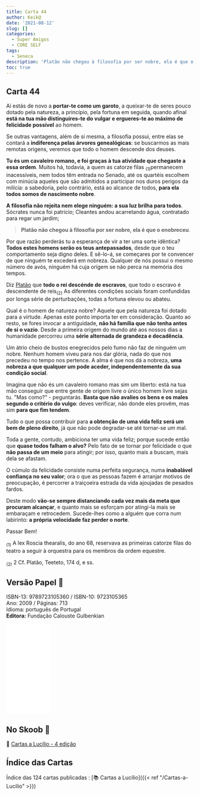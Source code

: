 ```yaml
---
title: Carta 44
author: Keik@
date: '2021-08-12'
slug: []
categories:
  - Super Amigos
  - CORE SELF
tags:
  - Seneca
description: 'Platão não chegou à filosofia por ser nobre, ela é que o enobreceu'
toc: true
---
```


## Carta 44

Aí estás de novo a **portar-te como um garoto**, a queixar-te de seres pouco dotado pela natureza, a princípio, pela fortuna em seguida, quando afinal **está na tua mão distinguires-te do vulgar e ergueres-te ao máximo de felicidade possível** ao homem. 

Se outras vantagens, além de si mesma, a filosofia possui, entre elas se contará a **indiferença pelas árvores genealógicas**: se buscarmos as mais remotas origens, veremos que todo o homem descende dos deuses.

**Tu és um cavaleiro romano, e foi graças à tua atividade que chegaste a essa ordem**. Muitos há, todavia, a quem as catorze filas <sub>(1)</sub>permanecem inacessíveis, nem todos têm
entrada no Senado, até os quartéis escolhem com minúcia aqueles que são admitidos a participar nos duros perigos da milícia: a sabedoria, pelo contrário, está ao alcance de todos, **para ela todos somos de nascimento nobre**. 

**A filosofia não rejeita nem elege ninguém: a sua luz brilha para todos**. Sócrates nunca foi patrício; Cleantes andou acarretando água, contratado para regar um jardim;
> **Platão não chegou à filosofia por ser nobre, ela é que o enobreceu**. 

Por que razão perderás tu a esperança de vir a ter uma sorte idêntica? **Todos estes homens serão os teus antepassados**, desde que o teu comportamento seja digno deles. E sê-lo-á, se começares por te convencer de que ninguém te excederá em nobreza. Qualquer de nós possui o mesmo número de avós, ninguém há cuja origem se não perca na memória dos tempos. 

Diz [Platão](https://pt.wikipedia.org/wiki/Plat%C3%A3o) que **todo o rei descénde de escravos**, que todo o escravo é descendente de reis<sub>(2)</sub> As diferentes condições sociais foram confundidas por longa série de perturbações, todas a fortuna elevou ou abateu. 

Qual é o homem de natureza nobre? Aquele que pela natureza foi dotado para a virtude. Apenas este ponto importa ter em consideração. Quanto ao resto, se fores invocar a antiguidade, **não há família que não tenha antes de si o vazio**. Desde a primeira origem do mundo até aos nossos dias a humanidade percorreu uma **série alternada de grandeza e decadência**. 

Um átrio cheio de bustos enegrecidos pelo fumo não faz de ninguém um nobre. Nenhum homem viveu para nos dar glória, nada do que nos precedeu no tempo nos pertence. A alma é que nos dá a nobreza, **uma nobreza a que qualquer um pode aceder, independentemente da sua condição social**. 

Imagina que não és um cavaleiro romano mas sim um liberto: está na tua mão conseguir que entre gente de origem livre o único homem livre sejas tu. "Mas como?" - peguntarás. **Basta que não avalies os bens e os males segundo o critério do vulgo**: deves verificar, não donde eles provêm, mas sim **para que fim tendem**. 

Tudo o que possa contribuir para **a obtenção de uma vida feliz será um bem de pleno direito**, já que não pode degradar-se até tornar-se um mal.

Toda a gente, contudo, ambiciona ter uma vida feliz; porque sucede então que **quase todos falham o alvo?** Pelo fato de se tornar por felicidade o que **não passa de um meio** para atingir; por isso, quanto mais a buscam, mais dela se afastam. 

O cúmulo da felicidade consiste numa perfeita segurança, numa **inabalável confiança no seu valor**; ora o que as pessoas fazem é arranjar motivos de preocupação, é percorrer a traiçoeira estrada da vida ajoujadas de pesados fardos. 

Deste modo **vão-se sempre distanciando cada vez mais da meta que procuram alcançar**, e quanto mais se esforçam por atingi-la mais se embaraçam e retrocedem. Sucede-lhes como a alguém que corra num
labirinto: **a própria velocidade faz perder o norte**.

Passar Bem!


<sub>(1)</sub> A lex Roscia thearalis, do ano 68, reservava as primeiras catorze filas do teatro a seguir à orquestra para os membros da ordem equestre.

<sub>(2)</sub> 2 Cf. Platão, Teeteto, 174 d, e ss.

## Versão Papel :book:

ISBN-13: 9789723105360 / ISBN-10: 9723105365  
Ano: 2009 / Páginas: 713  
Idioma: português de Portugal   
**Editora:** Fundação Calouste Gulbenkian

<iframe style="width:120px;height:240px;" marginwidth="0" marginheight="0" scrolling="no" frameborder="0" src="//ws-na.amazon-adsystem.com/widgets/q?ServiceVersion=20070822&OneJS=1&Operation=GetAdHtml&MarketPlace=BR&source=ac&ref=tf_til&ad_type=product_link&tracking_id=mundodekeika-20&marketplace=amazon&amp;region=BR&placement=9723105365&asins=9723105365&linkId=fb8dc16224bc0c2b7943ec769c5b5905&show_border=true&link_opens_in_new_window=true&price_color=333333&title_color=0066c0&bg_color=ffffff">
    </iframe>


## No Skoob :eagle:

:book: [Cartas a Lucílio - 4 edição](https://www.skoob.com.br/cartas-a-lucilio-37684ed41245.html)


## Índice das Cartas

Índice das 124 cartas publicadas : [📚 Cartas a Lucílio]({{< ref "/Cartas-a-Lucilio" >}})